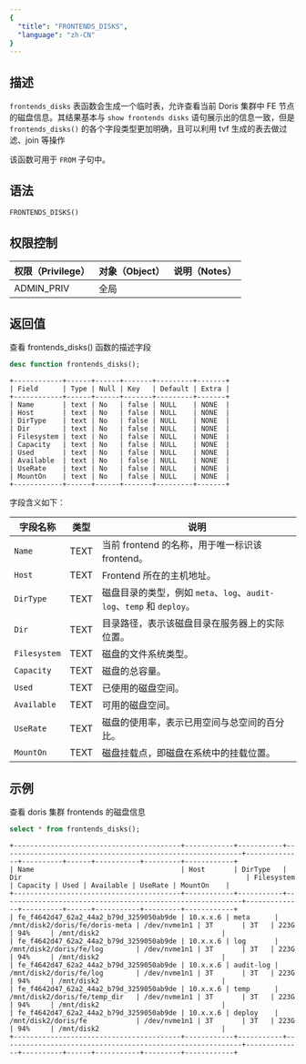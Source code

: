 ```yaml
---
{
  "title": "FRONTENDS_DISKS",
  "language": "zh-CN"
}
---
```


<!--
Licensed to the Apache Software Foundation (ASF) under one
or more contributor license agreements.  See the NOTICE file
distributed with this work for additional information
regarding copyright ownership.  The ASF licenses this file
to you under the Apache License, Version 2.0 (the
"License"); you may not use this file except in compliance
with the License.  You may obtain a copy of the License at

  http://www.apache.org/licenses/LICENSE-2.0

Unless required by applicable law or agreed to in writing,
software distributed under the License is distributed on an
"AS IS" BASIS, WITHOUT WARRANTIES OR CONDITIONS OF ANY
KIND, either express or implied.  See the License for the
specific language governing permissions and limitations
under the License.
-->

## 描述

`frontends_disks` 表函数会生成一个临时表，允许查看当前 Doris 集群中 FE 节点的磁盘信息。其结果基本与 `show frontends disks` 语句展示出的信息一致，但是 `frontends_disks()` 的各个字段类型更加明确，且可以利用 tvf 生成的表去做过滤、join 等操作

该函数可用于 `FROM` 子句中。


## 语法
```sql
FRONTENDS_DISKS()
```

## 权限控制

| 权限（Privilege） | 对象（Object） | 说明（Notes） |
| :----------------|:-----------| :------------ |
| ADMIN_PRIV       | 全局         |               |

## 返回值
查看 frontends_disks() 函数的描述字段
```sql
desc function frontends_disks();
```
```text
+------------+------+------+-------+---------+-------+
| Field      | Type | Null | Key   | Default | Extra |
+------------+------+------+-------+---------+-------+
| Name       | text | No   | false | NULL    | NONE  |
| Host       | text | No   | false | NULL    | NONE  |
| DirType    | text | No   | false | NULL    | NONE  |
| Dir        | text | No   | false | NULL    | NONE  |
| Filesystem | text | No   | false | NULL    | NONE  |
| Capacity   | text | No   | false | NULL    | NONE  |
| Used       | text | No   | false | NULL    | NONE  |
| Available  | text | No   | false | NULL    | NONE  |
| UseRate    | text | No   | false | NULL    | NONE  |
| MountOn    | text | No   | false | NULL    | NONE  |
+------------+------+------+-------+---------+-------+
```

字段含义如下：

| 字段名称          | 类型      | 说明                                                     |
|-------------------|-----------|--------------------------------------------------------|
| `Name`            | TEXT      | 当前 frontend 的名称，用于唯一标识该 frontend。                      |
| `Host`            | TEXT      | Frontend 所在的主机地址。                                      |
| `DirType`         | TEXT      | 磁盘目录的类型，例如 `meta`、`log`、`audit-log`、`temp` 和 `deploy`。 |
| `Dir`             | TEXT      | 目录路径，表示该磁盘目录在服务器上的实际位置。                                |
| `Filesystem`      | TEXT      | 磁盘的文件系统类型。                                             |
| `Capacity`        | TEXT      | 磁盘的总容量。                                                |
| `Used`            | TEXT      | 已使用的磁盘空间。                                              |
| `Available`       | TEXT      | 可用的磁盘空间。                                               |
| `UseRate`         | TEXT      | 磁盘的使用率，表示已用空间与总空间的百分比。                                 |
| `MountOn`         | TEXT      | 磁盘挂载点，即磁盘在系统中的挂载位置。                                    |


## 示例
查看 doris 集群 frontends 的磁盘信息
```sql
select * from frontends_disks();
```
```text
+-----------------------------------------+------------+-----------+-----------------------------------------------------------+--------------+----------+------+-----------+---------+------------+
| Name                                    | Host       | DirType   | Dir                                                       | Filesystem   | Capacity | Used | Available | UseRate | MountOn    |
+-----------------------------------------+------------+-----------+-----------------------------------------------------------+--------------+----------+------+-----------+---------+------------+
| fe_f4642d47_62a2_44a2_b79d_3259050ab9de | 10.x.x.6 | meta      | /mnt/disk2/doris/fe/doris-meta | /dev/nvme1n1 | 3T       | 3T   | 223G      | 94%     | /mnt/disk2                              |
| fe_f4642d47_62a2_44a2_b79d_3259050ab9de | 10.x.x.6 | log       | /mnt/disk2/doris/fe/log        | /dev/nvme1n1 | 3T       | 3T   | 223G      | 94%     | /mnt/disk2                              |
| fe_f4642d47_62a2_44a2_b79d_3259050ab9de | 10.x.x.6 | audit-log | /mnt/disk2/doris/fe/log        | /dev/nvme1n1 | 3T       | 3T   | 223G      | 94%     | /mnt/disk2                              |
| fe_f4642d47_62a2_44a2_b79d_3259050ab9de | 10.x.x.6 | temp      | /mnt/disk2/doris/fe/temp_dir   | /dev/nvme1n1 | 3T       | 3T   | 223G      | 94%     | /mnt/disk2                              |
| fe_f4642d47_62a2_44a2_b79d_3259050ab9de | 10.x.x.6 | deploy    | /mnt/disk2/doris/fe            | /dev/nvme1n1 | 3T       | 3T   | 223G      | 94%     | /mnt/disk2                              |
+-----------------------------------------+------------+-----------+-----------------------------------------------------------+--------------+----------+------+-----------+---------+------------+
```